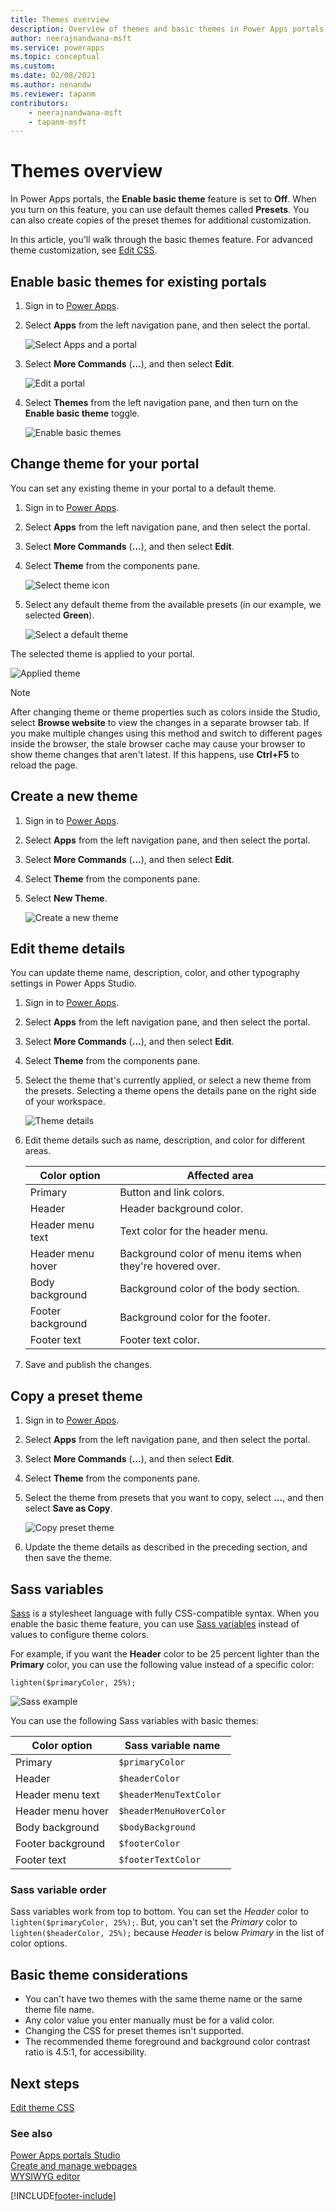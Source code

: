 ```yaml
---
title: Themes overview
description: Overview of themes and basic themes in Power Apps portals.
author: neerajnandwana-msft
ms.service: powerapps
ms.topic: conceptual
ms.custom: 
ms.date: 02/08/2021
ms.author: nenandw
ms.reviewer: tapanm
contributors:
    - neerajnandwana-msft
    - tapanm-msft
---
```


# Themes overview

In Power Apps portals, the **Enable basic theme** feature is set to **Off**. When you turn on this feature, you can use default themes called **Presets**. You can also create copies of the preset themes for additional customization.

In this article, you'll walk through the basic themes feature. For advanced theme customization, see [Edit CSS](edit-css.md).

## Enable basic themes for existing portals

1. Sign in to [Power Apps](https://make.powerapps.com).

1. Select **Apps** from the left navigation pane, and then select the portal.

    ![Select Apps and a portal](./media/theme-overview/select-app-portal.png "Select Apps and a portal")

1. Select **More Commands** (**...**), and then select **Edit**.

    ![Edit a portal](./media/theme-overview/edit-portal.png "Edit a portal")

1. Select **Themes** from the left navigation pane, and then turn on the **Enable basic theme** toggle.

    ![Enable basic themes](./media/theme-overview/enable-basic-theme.png "Enable basic themes")

## Change theme for your portal

You can set any existing theme in your portal to a default theme.

1. Sign in to [Power Apps](https://make.powerapps.com).

1. Select **Apps** from the left navigation pane, and then select the portal.

1. Select **More Commands** (**...**), and then select **Edit**.

1. Select **Theme** from the components pane.

    ![Select theme icon](./media/theme-overview/select-theme.png "Select theme icon")

1. Select any default theme from the available presets (in our example, we selected **Green**).

    ![Select a default theme](./media/theme-overview/basic-theme.png "Select a default theme")

The selected theme is applied to your portal.

![Applied theme](./media/theme-overview/theme-applied.png "Applied theme")

> [!NOTE]
> After changing theme or theme properties such as colors inside the Studio, select **Browse website** to view the changes in a separate browser tab. If you make multiple changes using this method and switch to different pages inside the browser, the stale browser cache may cause your browser to show theme changes that aren't latest. If this happens, use **Ctrl+F5** to reload the page.

## Create a new theme

1. Sign in to [Power Apps](https://make.powerapps.com).

1. Select **Apps** from the left navigation pane, and then select the portal.

1. Select **More Commands** (**...**), and then select **Edit**.

1. Select **Theme** from the components pane.

1. Select **New Theme**.

    ![Create a new theme](./media/theme-overview/new-theme.png "Create a new theme")

## Edit theme details

You can update theme name, description, color, and other typography settings in Power Apps Studio. 

1. Sign in to [Power Apps](https://make.powerapps.com).

1. Select **Apps** from the left navigation pane, and then select the portal.

1. Select **More Commands** (**...**), and then select **Edit**.

1. Select **Theme** from the components pane.

1. Select the theme that's currently applied, or select a new theme from the presets.
   Selecting a theme opens the details pane on the right side of your workspace.

    ![Theme details](./media/theme-overview/theme-details.png "Theme details")

1. Edit theme details such as name, description, and color for different areas.

    |Color option | Affected area |
    | --- | ---  |
    | Primary | Button and link colors. |
    | Header | Header background color. |
    | Header menu text | Text color for the header menu. |
    | Header menu hover | Background color of menu items when they're hovered over. |
    | Body background |  Background color of the body section.​ |
    | Footer background | Background color for the footer.​ |
    | Footer text | Footer text color.​ |

1. Save and publish the changes.

## Copy a preset theme

1. Sign in to [Power Apps](https://make.powerapps.com).

1. Select **Apps** from the left navigation pane, and then select the portal.

1. Select **More Commands** (**...**), and then select **Edit**.

1. Select **Theme** from the components pane.

1. Select the theme from presets that you want to copy, select **...**, and then select **Save as Copy**.

    ![Copy preset theme](./media/theme-overview/copy-preset-theme.png "Copy a preset theme")

1. Update the theme details as described in the preceding section, and then save the theme.

## Sass variables

[Sass](https://sass-lang.com/) is a stylesheet language with fully CSS-compatible syntax. When you enable the basic theme feature, you can use [Sass variables](https://sass-lang.com/documentation/variables) instead of values to configure theme colors.

For example, if you want the **Header** color to be 25 percent lighter than the **Primary** color, you can use the following value instead of a specific color:

```
lighten($primaryColor, 25%);
```

![Sass example](./media/theme-overview/sass-example.png "Sass example")

You can use the following Sass variables with basic themes:

|Color option | Sass variable name |
| - | - |
| Primary | ```$primaryColor``` |
| Header | ```$headerColor``` |
| Header menu text | ```$headerMenuTextColor``` |
| Header menu hover | ```$headerMenuHoverColor``` |
| Body background |  ```$bodyBackground``` |
| Footer background | ```$footerColor​``` |
| Footer text | ```$footerTextColor``` |

### Sass variable order

Sass variables work from top to bottom. You can set the *Header* color to ```lighten($primaryColor, 25%);```. But, you can't set the *Primary* color to ```lighten($headerColor, 25%);``` because *Header* is below *Primary* in the list of color options.

## Basic theme considerations

- You can't have two themes with the same theme name or the same theme file name. 
- Any color value you enter manually must be for a valid color.
- Changing the CSS for preset themes isn't supported.
- The recommended theme foreground and background color contrast ratio is 4.5:1, for accessibility.

## Next steps

[Edit theme CSS](edit-css.md)

### See also

[Power Apps portals Studio](portal-designer-anatomy.md) <br>
[Create and manage webpages](create-manage-webpages.md) <br>
[WYSIWYG editor](compose-page.md)


[!INCLUDE[footer-include](../../includes/footer-banner.md)]